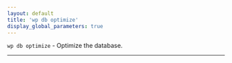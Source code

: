 ```yaml
---
layout: default
title: 'wp db optimize'
display_global_parameters: true
---
```


`wp db optimize` - Optimize the database.

<hr />





